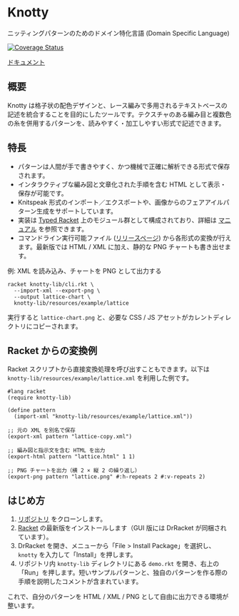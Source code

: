 # Knotty

ニッティングパターンのためのドメイン特化言語 (Domain Specific Language)

[![Coverage Status](https://coveralls.io/repos/github/t0mpr1c3/knotty/badge.svg?branch=main)](https://coveralls.io/github/t0mpr1c3/knotty?branch=main)

[ドキュメント](https://t0mpr1c3.github.io/knotty/index.html)

## 概要

Knotty は格子状の配色デザインと、レース編みで多用されるテキストベースの記述を統合することを目的にしたツールです。テクスチャのある編み目と複数色の糸を併用するパターンを、読みやすく・加工しやすい形式で記述できます。

## 特長

- パターンは人間が手で書きやすく、かつ機械で正確に解析できる形式で保存されます。
- インタラクティブな編み図と文章化された手順を含む HTML として表示・保存が可能です。
- Knitspeak 形式のインポート／エクスポートや、画像からのフェアアイルパターン生成をサポートしています。
- 実装は [Typed Racket](https://docs.racket-lang.org/ts-guide/) 上のモジュール群として構成されており、詳細は [マニュアル](https://t0mpr1c3.github.io/knotty/index.html) を参照できます。
- コマンドライン実行可能ファイル ([リリースページ](https://github.com/t0mpr1c3/knotty/releases)) から各形式の変換が行えます。最新版では HTML / XML に加え、静的な PNG チャートも書き出せます。

例: XML を読み込み、チャートを PNG として出力する

```
racket knotty-lib/cli.rkt \
  --import-xml --export-png \
  --output lattice-chart \
  knotty-lib/resources/example/lattice
```

実行すると `lattice-chart.png` と、必要な CSS / JS アセットがカレントディレクトリにコピーされます。

## Racket からの変換例

Racket スクリプトから直接変換処理を呼び出すこともできます。以下は `knotty-lib/resources/example/lattice.xml` を利用した例です。

```racket
#lang racket
(require knotty-lib)

(define pattern
  (import-xml "knotty-lib/resources/example/lattice.xml"))

;; 元の XML を別名で保存
(export-xml pattern "lattice-copy.xml")

;; 編み図と指示文を含む HTML を出力
(export-html pattern "lattice.html" 1 1)

;; PNG チャートを出力（横 2 × 縦 2 の繰り返し）
(export-png pattern "lattice.png" #:h-repeats 2 #:v-repeats 2)
```

## はじめ方

1. [リポジトリ](https://github.com/t0mpr1c3/knotty) をクローンします。
2. [Racket](https://download.racket-lang.org/) の最新版をインストールします（GUI 版には DrRacket が同梱されています）。
3. DrRacket を開き、メニューから「File > Install Package」を選択し、`knotty` を入力して「Install」を押します。
4. リポジトリ内 `knotty-lib` ディレクトリにある `demo.rkt` を開き、右上の「Run」を押します。短いサンプルパターンと、独自のパターンを作る際の手順を説明したコメントが含まれています。

これで、自分のパターンを HTML / XML / PNG として自由に出力できる環境が整います。
